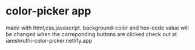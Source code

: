 # color-picker app
made with html,css,javascript.
background-color and hex-code value  will be changed when the correponding buttons are clicked
check out at iamshruthi-color-picker.netlify.app

